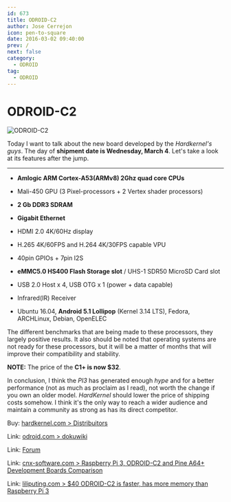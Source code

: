 ```yaml
---
id: 673
title: ODROID-C2
author: Jose Cerrejon
icon: pen-to-square
date: 2016-03-02 09:40:00
prev: /
next: false
category:
  - ODROID
tag:
  - ODROID
---
```


# ODROID-C2

![ODROID-C2](/images/2016/02/ODROID_C2.png)

Today I want to talk about the new board developed by the *Hardkernel's guys*. The day of **shipment date is Wednesday, March 4**. Let's take a look at its features after the jump.

- - -
* **Amlogic ARM Cortex-A53(ARMv8) 2Ghz quad core CPUs**

* Mali-450 GPU (3 Pixel-processors + 2 Vertex shader processors)

* **2 Gb DDR3 SDRAM**

* **Gigabit Ethernet**

* HDMI 2.0 4K/60Hz display

* H.265 4K/60FPS and H.264 4K/30FPS capable VPU

* 40pin GPIOs + 7pin I2S

* **eMMC5.0 HS400 Flash Storage slot** / UHS-1 SDR50 MicroSD Card slot

* USB 2.0 Host x 4, USB OTG x 1 (power + data capable)

* Infrared(IR) Receiver

* Ubuntu 16.04, **Android 5.1 Lollipop** (Kernel 3.14 LTS), Fedora, ARCHLinux, Debian,  OpenELEC

The different benchmarks that are being made to these processors, they largely positive results. It also should be noted that operating systems are not ready for these processors, but it will be a matter of months that will improve their compatibility and stability.

**NOTE:** The price of the **C1+ is now $32**.

In conclusion, I think the *PI3* has generated enough *hype* and for a better performance (not as much as proclaim as I read), not worth the change if you own an older model. *HardKernel* should lower the price of shipping costs somehow. I think it's the only way to reach a wider audience and maintain a community as strong as has its direct competitor.

Buy: [hardkernel.com > Distribuitors](http://www.hardkernel.com/main/distributor.php)

Link: [odroid.com > dokuwiki](http://odroid.com/dokuwiki/doku.php?id=en:odroid-c2)

Link: [Forum](http://forum.odroid.com/viewforum.php?f=134&sid=770523e8532d6ddde3f2a9bebdb2941c)

Link: [cnx-software.com > Raspberry Pi 3, ODROID-C2 and Pine A64+ Development Boards Comparison](http://www.cnx-software.com/2016/03/01/raspberry-pi-3-odroid-c2-and-pine-a64-development-boards-comparison/)

Link: [liliputing.com > $40 ODROID-C2 is faster, has more memory than Raspberry Pi 3](http://liliputing.com/2016/02/40-odroid-c2-is-faster-has-more-memory-than-raspberry-pi-3.html)